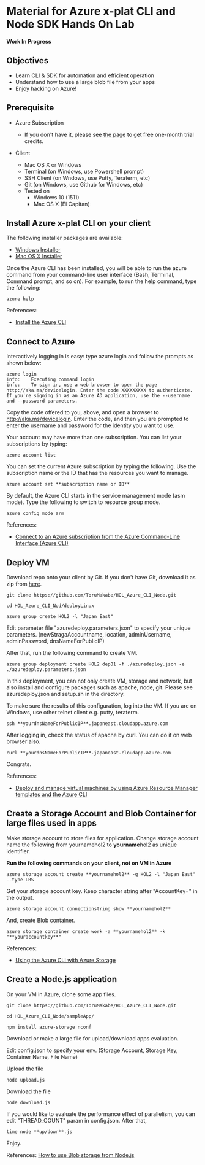 # Material for Azure x-plat CLI and Node SDK Hands On Lab
**Work In Progress**

## Objectives
* Learn CLI & SDK for automation and efficient operation
* Understand how to use a large blob file from your apps
* Enjoy hacking on Azure!

## Prerequisite

* Azure Subscription
    * If you don't have it, please see [the page](https://azure.microsoft.com/en-us/pricing/free-trial/) to get free one-month trial credits.
    
* Client
    * Mac OS X or Windows
    * Terminal (on Windows, use Powershell prompt)
    * SSH Client (on Wndows, use Putty, Teraterm, etc)
    * Git (on Windows, use Github for Windows, etc)
    * Tested on
        * Windows 10 (1511)
        * Mac OS X (El Capitan)
    
## Install Azure x-plat  CLI on your client
The following installer packages are available:

* [Windows Installer](http://go.microsoft.com/?linkid=9828653&clcid=0x409)
* [Mac OS X Installer](http://go.microsoft.com/fwlink/?linkid=252249&clcid=0x409)

Once the Azure CLI has been installed, you will be able to run the azure command from your command-line user interface (Bash, Terminal, Command prompt, and so on). For example, to run the help command, type the following:

    azure help
    
References:
*  [Install the Azure CLI](https://azure.microsoft.com/en-us/documentation/articles/xplat-cli-install/)

## Connect to Azure
Interactively logging in is easy: type azure login and follow the prompts as shown below:

    azure login                                                                                    
    info:    Executing command login
    info:    To sign in, use a web browser to open the page http://aka.ms/devicelogin. Enter the code XXXXXXXXX to authenticate. If you're signing in as an Azure AD application, use the --username and --password parameters.
    
Copy the code offered to you, above, and open a browser to http://aka.ms/devicelogin. Enter the code, and then you are prompted to enter the username and password for the identity you want to use.

Your account may have more than one subscription. You can list your subscriptions by typing:

    azure account list

You can set the current Azure subscription by typing the following. Use the subscription name or the ID that has the resources you want to manage.

    azure account set **subscription name or ID**

By default, the Azure CLI starts in the service management mode (asm mode). Type the following to switch to resource group mode.

    azure config mode arm

References:
* [Connect to an Azure subscription from the Azure Command-Line Interface (Azure CLI)](https://azure.microsoft.com/en-us/documentation/articles/xplat-cli-connect/#use-the-log-in-method)

## Deploy VM
Download repo onto your client by Git. If you don't have Git, download it as zip from [here](https://github.com/ToruMakabe/HOL_Azure_CLI_Node/archive/master.zip).
    
    git clone https://github.com/ToruMakabe/HOL_Azure_CLI_Node.git 
    
    cd HOL_Azure_CLI_Nod/deployLinux
    
    azure group create HOL2 -l "Japan East"
    
Edit parameter file "azuredeploy.parameters.json" to specify your unique parameters. (newStragaAccountname, location, adminUsername, adminPassword, dnsNameForPublicIP)

After that, run the following command to create VM.    
 
    azure group deployment create HOL2 dep01 -f ./azuredeploy.json -e ./azuredeploy.parameters.json
    
In this deployment, you can not only create VM, storage and network, but also install and configure packages such as apache, node, git. Please see azuredeploy.json and setup.sh in the directory.

To make sure the results of this configuration, log into the VM. If you are on Windows, use other telnet client e.g. putty, teraterm.

    ssh **yourdnsNameForPublicIP**.japaneast.cloudapp.azure.com
    
After logging in, check the status of apache by curl. You can do it on web browser also.
 
    curl **yourdnsNameForPublicIP**.japaneast.cloudapp.azure.com

Congrats.

References:
* [Deploy and manage virtual machines by using Azure Resource Manager templates and the Azure CLI](https://azure.microsoft.com/en-us/documentation/articles/virtual-machines-deploy-rmtemplates-azure-cli/)

## Create a Storage Account and Blob Container for large files used in apps

Make storage account to store files for application. Change storage account name the following  from yournamehol2 to **yourname**hol2 as unique identifier.

**Run the following commands on your client, not on VM in Azure**

    azure storage account create **yournamehol2** -g HOL2 -l "Japan East" --type LRS

Get your storage account key. Keep character string after "AccountKey=" in the output.

    azure storage account connectionstring show **yournamehol2**
    
And, create Blob container.    
    
    azure storage container create work -a **yournamehol2** -k "**youraccountkey**"

References:
* [Using the Azure CLI with Azure Storage](https://azure.microsoft.com/en-us/documentation/articles/storage-azure-cli/)

## Create a Node.js application

On your VM in Azure, clone some app files.

    git clone https://github.com/ToruMakabe/HOL_Azure_CLI_Node.git
    
    cd HOL_Azure_CLI_Node/sampleApp/
    
    npm install azure-storage nconf
    
Download or make a large file for upload/download apps evaluation.

Edit config.json to specify your env. (Storage Account, Storage Key, Container Name, File Name)

Upload the file

    node upload.js

Download the file

    node download.js
    
If you would like to evaluate the performance effect of parallelism, you can edit "THREAD_COUNT" param in config.json. After that,

    time node **up/down**.js

Enjoy.

References:
[How to use Blob storage from Node.js](https://azure.microsoft.com/en-us/documentation/articles/storage-nodejs-how-to-use-blob-storage/)